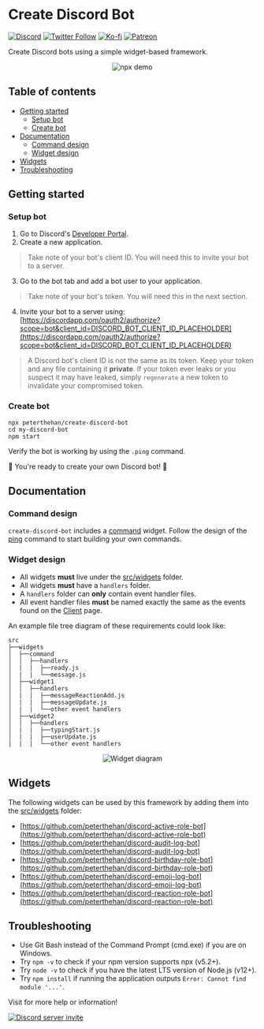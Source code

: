 # Create Discord Bot

[![Discord](https://discordapp.com/api/guilds/258167954913361930/embed.png)](https://discord.gg/WjEFnzC) [![Twitter Follow](https://img.shields.io/twitter/follow/peterthehan.svg?style=social)](https://twitter.com/peterthehan) [![Ko-fi](https://img.shields.io/badge/Donate-Ko--fi-F16061.svg?logo=ko-fi)](https://ko-fi.com/peterthehan) [![Patreon](https://img.shields.io/badge/Donate-Patreon-F96854.svg?logo=patreon)](https://www.patreon.com/peterthehan)

Create Discord bots using a simple widget-based framework.

<div align="center">
  <img src="https://raw.githubusercontent.com/peterthehan/assets/master/repositories/create-discord-bot/npx-demo.gif" title="npx demo" alt="npx demo" />
</div>

## Table of contents

- [Getting started](#getting-started)
  - [Setup bot](#setup-bot)
  - [Create bot](#create-bot)
- [Documentation](#documentation)
  - [Command design](#command-design)
  - [Widget design](#widget-design)
- [Widgets](#widgets)
- [Troubleshooting](#troubleshooting)

## Getting started

### Setup bot

1. Go to Discord's [Developer Portal](https://discordapp.com/developers/applications).
2. Create a new application.

> Take note of your bot's client ID. You will need this to invite your bot to a server.

3. Go to the bot tab and add a bot user to your application.

> Take note of your bot's token. You will need this in the next section.

4. Invite your bot to a server using: [https://discordapp.com/oauth2/authorize?scope=bot&client_id=DISCORD_BOT_CLIENT_ID_PLACEHOLDER](https://discordapp.com/oauth2/authorize?scope=bot&client_id=DISCORD_BOT_CLIENT_ID_PLACEHOLDER)

> A Discord bot's client ID is not the same as its token. Keep your token and any file containing it **private**. If your token ever leaks or you suspect it may have leaked, simply `regenerate` a new token to invalidate your compromised token.

### Create bot

```
npx peterthehan/create-discord-bot
cd my-discord-bot
npm start
```

Verify the bot is working by using the `.ping` command.

🎉 You're ready to create your own Discord bot! 🎉

## Documentation

### Command design

`create-discord-bot` includes a [command](./app/src/widgets/command) widget. Follow the design of the [ping](./app/src/widgets/command/commands/ping.js) command to start building your own commands.

### Widget design

- All widgets **must** live under the [src/widgets](./app/src/widgets) folder.
- All widgets **must** have a `handlers` folder.
- A `handlers` folder can **only** contain event handler files.
- All event handler files **must** be named exactly the same as the events found on the [Client](https://discord.js.org/#/docs/main/master/class/Client) page.

An example file tree diagram of these requirements could look like:

```
src
├──widgets
│  ├──command
│  │  ├──handlers
│  |  |  ├──ready.js
│  |  |  └──message.js
│  ├──widget1
│  │  ├──handlers
│  |  |  ├──messageReactionAdd.js
│  |  |  ├──messageUpdate.js
│  |  |  └──other event handlers
│  ├──widget2
│  │  ├──handlers
│  |  |  ├──typingStart.js
│  |  |  ├──userUpdate.js
|  |  |  └──other event handlers
```

<div align="center">
  <img src="https://raw.githubusercontent.com/peterthehan/assets/master/repositories/create-discord-bot/widget-diagram.png" title="Widget diagram" alt="Widget diagram" />
</div>

## Widgets

The following widgets can be used by this framework by adding them into the [src/widgets](./app/src/widgets) folder:

- [https://github.com/peterthehan/discord-active-role-bot](https://github.com/peterthehan/discord-active-role-bot)
- [https://github.com/peterthehan/discord-audit-log-bot](https://github.com/peterthehan/discord-audit-log-bot)
- [https://github.com/peterthehan/discord-birthday-role-bot](https://github.com/peterthehan/discord-birthday-role-bot)
- [https://github.com/peterthehan/discord-emoji-log-bot](https://github.com/peterthehan/discord-emoji-log-bot)
- [https://github.com/peterthehan/discord-reaction-role-bot](https://github.com/peterthehan/discord-reaction-role-bot)

## Troubleshooting

- Use Git Bash instead of the Command Prompt (cmd.exe) if you are on Windows.
- Try `npm -v` to check if your npm version supports npx (v5.2+).
- Try `node -v` to check if you have the latest LTS version of Node.js (v12+).
- Try `npm install` if running the application outputs `Error: Cannot find module '...'`.

Visit for more help or information!

<a href="https://discord.gg/WjEFnzC">
  <img src="https://discordapp.com/api/guilds/258167954913361930/embed.png?style=banner2" title="Discord server invite" alt="Discord server invite" />
</a>
